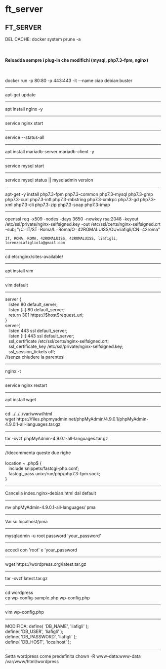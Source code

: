 # ft_server
<html>
   <head></head>
<body>
<h2>FT_SERVER</h2>DEL CACHE: docker system prune -a <br>

<br><h4>Reloadda sempre i plug-in che modifichi (mysql, php7.3-fpm, nginx)</h4><br>

docker run -p 80:80 -p 443:443 -it --name ciao debian:buster
<hr>
apt-get update
<hr>

apt install nginx -y
<hr>

service nginx start
<hr>
service --status-all
<hr>
apt install mariadb-server mariadb-client -y
<hr>
service mysql start
<hr>
service mysql status || mysqladmin version
<hr>
apt-get -y install php7.3-fpm php7.3-common php7.3-mysql php7.3-gmp php7.3-curl php7.3-intl php7.3-mbstring php7.3-xmlrpc php7.3-gd php7.3-xml php7.3-cli php7.3-zip php7.3-soap php7.3-imap
 <hr>
  openssl req -x509 -nodes -days 3650 -newkey rsa:2048 -keyout /etc/ssl/private/nginx-selfsigned.key -out /etc/ssl/certs/nginx-selfsigned.crt -subj "/C=IT/ST=Roma/L=Roma/O=42ROMALUISS/OU=liafigli/CN=42roma"

  
    IT, ROMA, ROMA, 42ROMALUISS, 42ROMALUISS, liafigli, lorenzoiafigliola@gmail.com
<hr>
 cd etc/nginx/sites-available/
<hr>
 apt install vim
 <hr>
 vim default
 <hr>
 server {<br>
  &ensp;    listen 80 default_server;<br>
  &ensp;    listen [::]:80 default_server;<br>
   &ensp;   return 301 https://$host$request_uri;<br>
}
<br>
server{ <br>
 &ensp;     listen 443 ssl default_server;<br>
  &ensp;    listen [::]:443 ssl default_server;<br>
  &ensp;    ssl_certificate /etc/ssl/certs/nginx-selfsigned.crt;<br>
  &ensp;     ssl_certificate_key /etc/ssl/private/nginx-selfsigned.key;<br>
 &ensp;      ssl_session_tickets off;<br>
      //senza chiudere la parentesi<br>
<hr>
nginx -t
<hr>
service nginx restart
<hr>
apt install wget
<hr>
cd ../../../var/www/html <br>
wget https://files.phpmyadmin.net/phpMyAdmin/4.9.0.1/phpMyAdmin-4.9.0.1-all-languages.tar.gz
<hr>
tar -xvzf phpMyAdmin-4.9.0.1-all-languages.tar.gz
<hr>

//decommenta queste due righe<br><br>
location ~ \.php$ {<br>
&ensp;	include snippets/fastcgi-php.conf;<br>
&ensp;	fastcgi_pass unix:/run/php/php7.3-fpm.sock;<br>
	}
<br>
<hr>
Cancella index.nginx-debian.html dal default
<hr>
mv phpMyAdmin-4.9.0.1-all-languages/ pma
<hr>
Vai su localhost/pma
<hr>
mysqladmin -u root password 'your_password'
<hr>
accedi con 'root' e 'your_password
<hr>
wget https://wordpress.org/latest.tar.gz
<hr>
tar -xvzf latest.tar.gz
<hr>
cd wordpress <br>
cp wp-config-sample.php wp-config.php
<hr>
vim wp-config.php
<hr>
MODIFICA:
define( 'DB_NAME', 'liafigli' );<br>
define( 'DB_USER', 'liafigli' );<br>
define( 'DB_PASSWORD', 'liafigli' );<br>
define( 'DB_HOST', 'localhost' );<br>
<hr>
Setta wordpress come predefinita
chown -R www-data:www-data /var/www/html/wordpress
 </body>
 </html>
